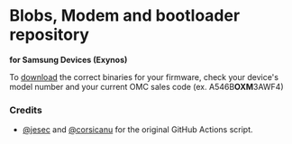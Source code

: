 # Blobs, Modem and bootloader repository
**for Samsung Devices (Exynos)**

To [download](https://github.com/Majaahh/proprietary_vendor_samsung/releases) the correct binaries for your firmware, check your device's model number and your current OMC sales code (ex. A546B**OXM**3AWF4)

### Credits
- [@jesec](https://github.com/jesec) and [@corsicanu](https://github.com/corsicanu) for the original GitHub Actions script.
